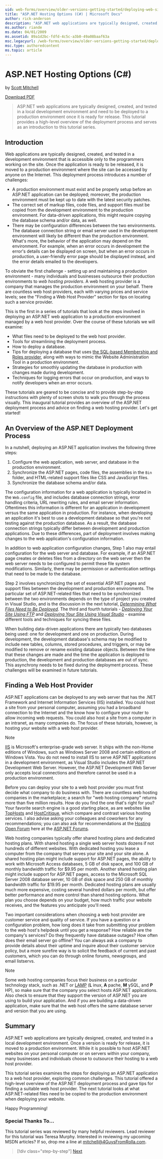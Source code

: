 ```yaml
---
uid: web-forms/overview/older-versions-getting-started/deploying-web-site-projects/asp-net-hosting-options-cs
title: "ASP.NET Hosting Options (C#) | Microsoft Docs"
author: rick-anderson
description: "ASP.NET web applications are typically designed, created, and tested in a local development environment and need to be deployed to a production environment o... (C#)"
ms.author: riande
ms.date: 04/01/2009
ms.assetid: 89a1d2bc-fdfd-4c5c-a3b0-49a08baaf63a
msc.legacyurl: /web-forms/overview/older-versions-getting-started/deploying-web-site-projects/asp-net-hosting-options-cs
msc.type: authoredcontent
ms.topic: article
---
```

# ASP.NET Hosting Options (C#)

by [Scott Mitchell](https://twitter.com/ScottOnWriting)

[Download PDF](https://download.microsoft.com/download/E/8/9/E8920AE6-D441-41A7-8A77-9EF8FF970D8B/aspnet_tutorial01_Basics_cs.pdf)

> ASP.NET web applications are typically designed, created, and tested in a local development environment and need to be deployed to a production environment once it is ready for release. This tutorial provides a high-level overview of the deployment process and serves as an introduction to this tutorial series.

## Introduction

Web applications are typically designed, created, and tested in a development environment that is accessible only to the programmers working on the site. Once the application is ready to be released, it is moved to a production environment where the site can be accessed by anyone on the Internet. This deployment process introduces a number of challenges:

- A production environment must exist and be properly setup before an ASP.NET application can be deployed; moreover, the production environment must be kept up to date with the latest security patches.
- The correct set of markup files, code files, and support files must be copied from the development environment to the production environment. For data-driven applications, this might require copying the database schema and/or data, as well.
- There may be configuration differences between the two environments. The database connection string or email server used in the development environment will likely be different than the production environment. What's more, the behavior of the application may depend on the environment. For example, when an error occurs in development the error's details can be displayed on screen, but when an error occurs in production, a user-friendly error page should be displayed instead, and the error details emailed to the developers.

To obviate the first challenge - setting up and maintaining a production environment - many individuals and businesses outsource their production environments to *web hosting providers*. A web hosting provider is a company that manages the production environment on your behalf. There are countless web host providers, each with varying prices and service levels; see the "Finding a Web Host Provider" section for tips on locating such a service provider.

This is the first in a series of tutorials that look at the steps involved in deploying an ASP.NET web application to a production environment managed by a web host provider. Over the course of these tutorials we will examine:

- What files need to be deployed to the web host provider.
- Tools for streamlining the deployment process.
- How to deploy a database.
- Tips for deploying a database that uses [the SQL-based Membership and Roles provider](../../older-versions-security/membership/creating-the-membership-schema-in-sql-server-cs.md), along with ways to mimic the Website Administration Tool in a production environment.
- Strategies for smoothly updating the database in production with changes made during development.
- Techniques for logging errors that occur on production, and ways to notify developers when an error occurs.

These tutorials are geared to be concise and to provide step-by-step instructions with plenty of screen shots to walk you through the process visually. This inaugural tutorial provides an overview of the ASP.NET deployment process and advice on finding a web hosting provider. Let's get started!

## An Overview of the ASP.NET Deployment Process

In a nutshell, deploying an ASP.NET application involves the following three steps:

1. Configure the web application, web server, and database in the production environment.
2. Synchronize the ASP.NET pages, code files, the assemblies in the `Bin` folder, and HTML-related support files like CSS and JavaScript files.
3. Synchronize the database schema and/or data.

The configuration information for a web application is typically located in the `Web.config` file, and includes database connection strings, error handling criteria, URL rewriting rules, and email server information. Oftentimes this information is different for an application in development versus the same application in production. For instance, when developing an application it's best to use a development database so that you're not testing against the production database. As a result, the database connection strings typically differ between development and production applications. Due to these differences, part of deployment involves making changes to the web application's configuration information.

In addition to web application configuration changes, Step 1 also may entail configuration for the web server and database. For example, if an ASP.NET page creates or deletes files from a directory on the web server then the web server needs to be configured to permit these file system modifications. Similarly, there may be permission or authentication settings that need to be made to the database.

Step 2 involves synchronizing the set of essential ASP.NET pages and support files between the development and production environments. The particular set of ASP.NET-related files that need to be synchronized between the two environments depends on the type of project you created in Visual Studio, and is the discussion in the next tutorial, [*Determining What Files Need to Be Deployed*](determining-what-files-need-to-be-deployed-cs.md). The third and fourth tutorials - [*Deploying Your Site Using FTP*](deploying-your-site-using-an-ftp-client-cs.md) and [*Deploying Your Site Using Visual Studio*](deploying-your-site-using-visual-studio-cs.md) - examine different tools and techniques for syncing these files.

When building data-driven applications there are typically two databases being used: one for development and one on production. During development, the development database's schema may be modified to include new tables, columns, stored procedures, and triggers, or may be modified to remove or rename existing database objects. Between the time that these changes are made and the time the application is deployed to production, the development and production databases are out of sync. This asynchrony needs to be fixed during the deployment process. These challenges will be examined in future tutorials.

## Finding a Web Host Provider

ASP.NET applications can be deployed to any web server that has the .NET Framework and Internet Information Services (IIS) installed. You could host a site from your personal computer, assuming you had a broadband connection to the Internet and the know how to configure your router to allow incoming web requests. You could also host a site from a computer in an intranet, as many companies do. The focus of these tutorials, however, is hosting your website with a web host provider.

> [!NOTE]
> [IIS](https://www.iis.net/) is Microsoft's enterprise-grade web server. It ships with the non-Home editions of Windows, such as Windows Server 2008 and certain editions of Windows Vista. You do not need to install IIS to serve ASP.NET applications in a development environment, as Visual Studio includes the ASP.NET Development Web Server. However, the ASP.NET Development Web Server only accepts local connections and therefore cannot be used in a production environment.

Before you can deploy your site to a web host provider you must first decide what company to do business with. There are countless web hosting companies in the marketplace; a search for "web hosting company" returns more than five million results. How do you find the one that's right for you? Your favorite search engine is a good starting place, as are websites like [TopHosts](http://www.tophosts.com/) and [HostCritique](https://hostcritique.com/), which compare and contrast various hosting services. I also advise asking your colleagues and coworkers for any recommendations; you can also ask for recommendations at the [Hosting Open Forum](https://forums.asp.net/158.aspx) here at the [ASP.NET Forums](https://forums.asp.net/).

Web hosting companies typically offer shared hosting plans and dedicated hosting plans. With shared hosting a single web server hosts dozens if not hundreds of different websites. With dedicated hosting you lease a computer from the company that serves your site and your site alone. A shared hosting plan might include support for ASP.NET pages, the ability to work with Microsoft Access databases, 5 GB of disk space, and 100 GB of monthly bandwidth traffic for $9.95 per month. Another shared hosting plan might include support for ASP.NET pages, access to the Microsoft SQL Server 2008 database server, 10 GB of disk space and 250 GB of monthly bandwidth traffic for $19.95 per month. Dedicated hosting plans are usually much more expensive, costing several hundred dollars per month, but offer better performance and more control than shared hosting options. What plan you choose depends on your budget, how much traffic your website receives, and the features you anticipate you'll need.

Two important considerations when choosing a web host provider are customer service and quality of service. If you have a question or a configuration problem, how long does it take from submitting your problem to the web host's helpdesk until you get a response? How reliable are the company's services? Do they frequently have database outages? How often does their email server go offline? You can always ask a company to provide details about their uptime and inquire about their customer service policy, but a more surefire way is to solicit the feedback of current and past customers, which you can do through online forums, newsgroups, and email listservs.

> [!NOTE]
> Some web hosting companies focus their business on a particular technology stack, such as .NET or [LAMP](http://en.wikipedia.org/wiki/LAMP_stack) (**L** inux, **A** pache, **M** ySQL, and **P** HP), so make sure that the company you select hosts ASP.NET applications. Also check to ensure that they support the version of ASP.NET you are using to build your application. And if you are building a data-driven application, make sure that the web host offers the same database server and version that you are using.

## Summary

ASP.NET web applications are typically designed, created, and tested in a local development environment. Once a version is ready for release, it is moved to a production environment. While it is possible to host ASP.NET websites on your personal computer or on servers within your company, many businesses and individuals choose to outsource their hosting to a web host provider.

This tutorial series examines the steps for deploying an ASP.NET application to a web host provider, exploring common challenges. This tutorial offered a high-level overview of the ASP.NET deployment process and gave tips for finding a suitable web host provider. The next tutorial looks at what ASP.NET-related files need to be copied to the production environment when deploying your website.

Happy Programming!

### Special Thanks To…

This tutorial series was reviewed by many helpful reviewers. Lead reviewer for this tutorial was Teresa Murphy. Interested in reviewing my upcoming MSDN articles? If so, drop me a line at [mitchell@4GuysFromRolla.com](mailto:mitchell@4GuysFromRolla.com).

> [!div class="step-by-step"]
> [Next](determining-what-files-need-to-be-deployed-cs.md)
